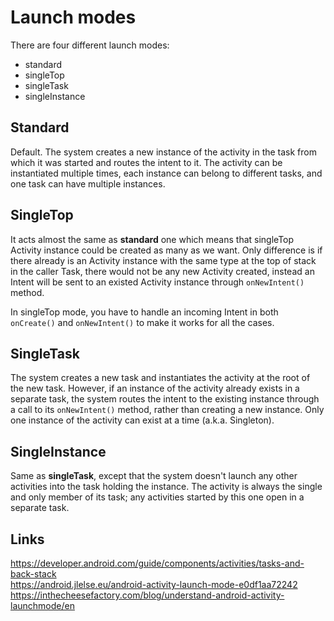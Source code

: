 # Launch modes

There are four different launch modes: 
- standard
- singleTop
- singleTask
- singleInstance

## Standard

Default. The system creates a new instance of the activity in the task from which it was started and routes the intent to it. The activity can be instantiated multiple times, each instance can belong to different tasks, and one task can have multiple instances.

## SingleTop

It acts almost the same as **standard** one which means that singleTop Activity instance could be created as many as we want. Only difference is if there already is an Activity instance with the same type at the top of stack in the caller Task, there would not be any new Activity created, instead an Intent will be sent to an existed Activity instance through `onNewIntent()` method.

In singleTop mode, you have to handle an incoming Intent in both `onCreate()` and `onNewIntent()` to make it works for all the cases.

## SingleTask

The system creates a new task and instantiates the activity at the root of the new task. However, if an instance of the activity already exists in a separate task, the system routes the intent to the existing instance through a call to its `onNewIntent()` method, rather than creating a new instance. Only one instance of the activity can exist at a time (a.k.a. Singleton).

## SingleInstance

Same as **singleTask**, except that the system doesn't launch any other activities into the task holding the instance. The activity is always the single and only member of its task; any activities started by this one open in a separate task.

## Links
https://developer.android.com/guide/components/activities/tasks-and-back-stack  
https://android.jlelse.eu/android-activity-launch-mode-e0df1aa72242   
https://inthecheesefactory.com/blog/understand-android-activity-launchmode/en
